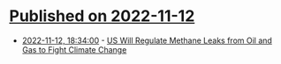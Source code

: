 # [Published on 2022-11-12](index.md)

* [2022-11-12, 18:34:00](https://news.slashdot.org/story/22/11/12/0250216/us-will-regulate-methane-leaks-from-oil-and-gas-to-fight-climate-change?utm_source=rss1.0mainlinkanon&utm_medium=feed) - [US Will Regulate Methane Leaks from Oil and Gas to Fight Climate Change](https://news.slashdot.org/story/22/11/12/0250216/us-will-regulate-methane-leaks-from-oil-and-gas-to-fight-climate-change?utm_source=rss1.0mainlinkanon&utm_medium=feed)

